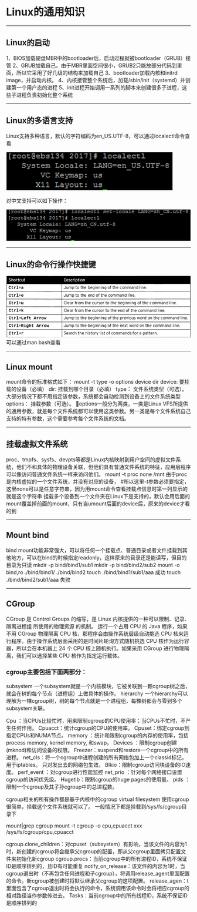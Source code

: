# Linux的通用知识

---

## Linux的启动
1、BIOS加载硬盘MBR中的bootloader后，启动过程就被bootloader（GRUB）接管
2、GRUB加载自己。由于MBR里面空间很小，GRUB2只能放部分代码到里面，所以它采用了好几级的结构来加载自己
3、bootloader加载内核和initrd image，并启动内核。
4、内核接管整个系统后，加载/sbin/init（systemd）并创建第一个用户态的进程
5、init进程开始调用一系列的脚本来创建很多子进程，这些子进程负责初始化整个系统

---

## Linux的多语言支持

Linux支持多种语言，默认的字符编码为en\_US.UTF-8，可以通过localectl命令查看

![](/assets/1.png)

对中文支持可以如下操作：

![](/assets/2.png)

---

## Linux的命令行操作快捷键

![](/assets/3.png)
可以通过man bash查看

---

## Linux mount
mount命令的标准格式如下：
mount -t type -o options device dir
device: 要挂载的设备（必填）
dir: 挂载到哪个目录（必填）
type： 文件系统类型（可选）。大部分情况下都不用指定该参数，系统都会自动检测到设备上的文件系统类型
options： 挂载参数（可选）。 options一般分为两类，一类是Linux VFS所提供的通用参数，就是每个文件系统都可以使用这类参数。另一类是每个文件系统自己支持的特有参数，这个需要参考每个文件系统的文档。

---

## 挂载虚拟文件系统
proc、tmpfs、sysfs、devpts等都是Linux内核映射到用户空间的虚拟文件系统，他们不和具体的物理设备关联，但他们具有普通文件系统的特征，应用层程序可以像访问普通文件系统一样来访问他们。
mount -t proc none /mnt
由于proc是内核虚拟的一个文件系统，并没有对应的设备， #所以这里-t参数必须要指定，这里none可以是任意字符串，因为用mount命令查看挂载点信息时第一列显示的就是这个字符串
挂载多个设备到一个文件夹在Linux下是支持的，默认会用后面的mount覆盖掉前面的mount，只有当umount后面的device后，原来的device才看的到

---

## Mount bind
bind mount功能非常强大，可以将任何一个挂载点、普通目录或者文件挂载到其他地方，可以在bind的时候指定readonly，这样原来的目录还是能读写，但目的目录为只读
mkdir -p bind/bind1/sub1
mkdir -p bind/bind2/sub2
mount -o bind,ro ./bind/bind1/ ./bind/bind2
touch ./bind/bind1/sub1/aaa       成功
touch ./bind/bind2/sub1/aaa       失败

---

## CGroup
CGroup 是 Control Groups 的缩写，是 Linux 内核提供的一种可以限制、记录、隔离进程组 所使用的物理资源 的机制。
运行一个占用 CPU 的 Java 程序，如果不用 CGroup 物理隔离 CPU 核，那程序会由操作系统层级自动挑选 CPU 核来运行程序。由于操作系统层面采用的是时间片轮询方式随机挑选 CPU 核作为运行容器，所以会在本机器上 24 个 CPU 核上随机执行。如果采用 CGroup 进行物理隔离，我们可以选择某些 CPU 核作为指定运行载体。

### cgroup主要包括下面两部分：
subsystem 一个subsystem就是一个内核模块，它被关联到一颗cgroup树之后，就会在树的每个节点（进程组）上做具体的操作。
hierarchy 一个hierarchy可以理解为一棵cgroup树，树的每个节点就是一个进程组，每棵树都会与零到多个subsystem关联。

Cpu ：当CPUs比较忙时，用来限制cgroup的CPU使用率；当CPUs不忙时，不产生任何作用。
Cpuacct：统计cgroup的CPU的使用率。
Cpuset：绑定cgroup到指定CPUs和NUMA节点。
memory ：统计和限制cgroup的内存的使用率，包括process memory, kernel memory, 和swap。
Devices ：限制cgroup创建(mknod)和访问设备的权限。
Freezer：suspend和restore一个cgroup中的所有进程。
net_cls：将一个cgroup中进程创建的所有网络包加上一个classid标记，用于iptables。 只对发出去的网络包生效。
Blkio：限制cgroup访问块设备的IO速度。
perf_event ：对cgroup进行性能监控
net_prio ：针对每个网络接口设置cgroup的访问优先级。
Hugetlb：限制cgroup的huge pages的使用量。
pids ：限制一个cgroup及其子孙cgroup中的总进程数。

cgroup相关的所有操作都是基于内核中的cgroup virtual filesystem
使用cgroup很简单，挂载这个文件系统就可以了。
一般情况下都是挂载到/sys/fs/cgroup目录下

mount|grep cgroup
mount -t cgroup -o cpu,cpuacct xxx /sys/fs/cgroup/cpu,cpuacct

cgroup.clone_children：对cpuset（subsystem）有影响，当该文件的内容为1时，新创建的cgroup将会继承父cgroup的配置，即从父cgroup里面拷贝配置文件来初始化新cgroup
cgroup.procs：当前cgroup中的所有进程ID，系统不保证ID是顺序排列的，且ID有可能重复
notify_on_release：该文件的内容为1时，当cgroup退出时（不再包含任何进程和子cgroup），将调用release_agent里面配置的命令。新cgroup被创建时将默认继承父cgroup的这项配置。
release_agen：t里面包含了cgroup退出时将会执行的命令，系统调用该命令时会将相应cgroup的相对路径当作参数传进去。
Tasks：当前cgroup中的所有线程ID，系统不保证ID是顺序排列的
